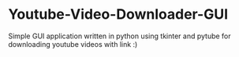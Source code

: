 # Youtube-Video-Downloader-GUI

Simple GUI application written in python using tkinter and pytube for downloading youtube videos with link :)
